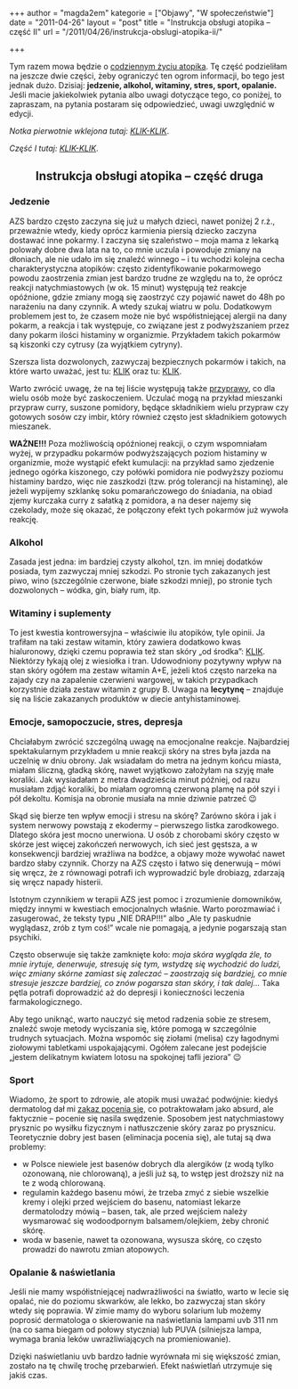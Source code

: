 +++
author = "magda2em"
kategorie = ["Objawy", "W społeczeństwie"]
date = "2011-04-26"
layout = "post"
title = "Instrukcja obsługi atopika – część II"
url = "/2011/04/26/instrukcja-obslugi-atopika-ii/"

+++

Tym razem mowa będzie o <u>codziennym życiu atopika</u>. Tę część podzieliłam na jeszcze dwie części, żeby ograniczyć ten ogrom informacji, bo tego jest jednak dużo. Dzisiaj: **jedzenie, alkohol, witaminy, stres, sport, opalanie.** Jeśli macie jakiekolwiek pytania albo uwagi dotyczące tego, co poniżej, to zapraszam, na pytania postaram się odpowiedzieć, uwagi uwzględnić w edycji.

_Notka pierwotnie wklejona tutaj: [KLIK-KLIK][1]_.
  
_Część I tutaj: [KLIK-KLIK][2]_.

<!--more-->

<h2 style="text-align:center">
  Instrukcja obsługi atopika &#8211; część druga
</h2>

### Jedzenie

AZS bardzo często zaczyna się już u małych dzieci, nawet poniżej 2 r.ż., przeważnie wtedy, kiedy oprócz karmienia piersią dziecko zaczyna dostawać inne pokarmy. I zaczyna się szaleństwo &#8211; moja mama z lekarką polowały dobre dwa lata na to, co mnie uczula i powoduje zmiany na dłoniach, ale nie udało im się znaleźć winnego &#8211; i tu wchodzi kolejna cecha charakterystyczna atopików: często zidentyfikowanie pokarmowego powodu zaostrzenia zmian jest bardzo trudne ze względu na to, że oprócz reakcji natychmiastowych (w ok. 15 minut) występują też reakcje opóźnione, gdzie zmiany mogą się zaostrzyć czy pojawić nawet do 48h po narażeniu na dany czynnik. A wtedy szukaj wiatru w polu. Dodatkowym problemem jest to, że czasem może nie być współistniejącej alergii na dany pokarm, a reakcja i tak występuje, co związane jest z podwyższaniem przez dany pokarm ilości histaminy w organizmie. Przykładem takich pokarmów są kiszonki czy cytrusy (za wyjątkiem cytryny).

Szersza lista dozwolonych, zazwyczaj bezpiecznych pokarmów i takich, na które warto uważać, jest tu: [KLIK][3] oraz tu: [KLIK][4].

Warto zwrócić uwagę, że na tej liście występują także <u>przyprawy</u>, co dla wielu osób może być zaskoczeniem. Uczulać mogą na przykład mieszanki przypraw curry, suszone pomidory, będące składnikiem wielu przypraw czy gotowych sosów czy imbir, który również często jest składnikiem gotowych mieszanek. 

**WAŻNE!!!** Poza możliwością opóźnionej reakcji, o czym wspomniałam wyżej, w przypadku pokarmów podwyższających poziom histaminy w organizmie, może wystąpić efekt kumulacji: na przykład samo zjedzenie jednego ogórka kiszonego, czy połówki pomidora nie podwyższy poziomu histaminy bardzo, więc nie zaszkodzi (tzw. próg tolerancji na histaminę), ale jeżeli wypijemy szklankę soku pomarańczowego do śniadania, na obiad zjemy kurczaka curry z sałatką z pomidora, a na deser najemy się czekolady, może się okazać, że połączony efekt tych pokarmów już wywoła reakcję. 

### Alkohol

Zasada jest jedna: im bardziej czysty alkohol, tzn. im mniej dodatków posiada, tym zazwyczaj mniej szkodzi. Po stronie tych zakazanych jest piwo, wino (szczególnie czerwone, białe szkodzi mniej), po stronie tych dozwolonych &#8211; wódka, gin, biały rum, itp.

### Witaminy i suplementy

To jest kwestia kontrowersyjna &#8211; właściwie ilu atopików, tyle opinii. Ja trafiłam na taki zestaw witamin, który zawiera dodatkowo kwas hialuronowy, dzięki czemu poprawia też stan skóry &#8222;od środka&#8221;: [KLIK][5]. Niektórzy łykają olej z wiesiołka i tran. Udowodniony pozytywny wpływ na stan skóry ogółem ma zestaw witamin A+E, jeżeli ktoś często narzeka na zajady czy na zapalenie czerwieni wargowej, w takich przypadkach korzystnie działa zestaw witamin z grupy B. Uwaga na **lecytynę** &#8211; znajduje się na liście zakazanych produktów w diecie antyhistaminowej.

### Emocje, samopoczucie, stres, depresja

Chciałabym zwrócić szczególną uwagę na emocjonalne reakcje. Najbardziej spektakularnym przykładem u mnie reakcji skóry na stres była jazda na uczelnię w dniu obrony. Jak wsiadałam do metra na jednym końcu miasta, miałam śliczną, gładką skórę, nawet wyjątkowo założyłam na szyję małe koraliki. Jak wysiadałam z metra dwadzieścia minut później, od razu musiałam zdjąć koraliki, bo miałam ogromną czerwoną plamę na pół szyi i pół dekoltu. Komisja na obronie musiała na mnie dziwnie patrzeć 😉

Skąd się bierze ten wpływ emocji i stresu na skórę? Zarówno skóra i jak i system nerwowy powstają z ekodermy – pierwszego listka zarodkowego. Dlatego skóra jest mocno unerwiona. U osób z chorobami skóry często w skórze jest więcej zakończeń nerwowych, ich sieć jest gęstsza, a w konsekwencji bardziej wrażliwa na bodźce, a objawy może wywołać nawet bardzo słaby czynnik. Chorzy na AZS często i łatwo się denerwują &#8211; mówi się wręcz, że z równowagi potrafi ich wyprowadzić byle drobiazg, zdarzają się wręcz napady histerii. 

Istotnym czynnikiem w terapii AZS jest pomoc i zrozumienie domowników, między innymi w kwestiach emocjonalnych właśnie. Warto porozmawiać i zasugerować, że teksty typu &#8222;NIE DRAP!!!&#8221; albo &#8222;Ale ty paskudnie wyglądasz, zrób z tym coś!&#8221; wcale nie pomagają, a jedynie pogarszają stan psychiki. 

Często obserwuje się także zamknięte koło: _moja skóra wygląda źle, to mnie irytuje, denerwuje, stresuję się tym, wstydzę się wychodzić do ludzi, więc zmiany skórne zamiast się zaleczać &#8211; zaostrzają się bardziej, co mnie stresuje jeszcze bardziej, co znów pogarsza stan skóry, i tak dalej&#8230;_ Taka pętla potrafi doprowadzić aż do depresji i konieczności leczenia farmakologicznego. 

Aby tego uniknąć, warto nauczyć się metod radzenia sobie ze stresem, znaleźć swoje metody wyciszania się, które pomogą w szczególnie trudnych sytuacjach. Można wspomóc się ziołami (melisa) czy łagodnymi ziołowymi tabletkami uspokajającymi. Ogółem zalecane jest podejście &#8222;jestem delikatnym kwiatem lotosu na spokojnej tafli jeziora&#8221; 😉

### Sport

Wiadomo, że sport to zdrowie, ale atopik musi uważać podwójnie: kiedyś dermatolog dał mi <u>zakaz pocenia się</u>, co potraktowałam jako absurd, ale faktycznie &#8211; pocenie się nasila swędzenie. Sposobem jest natychmiastowy prysznic po wysiłku fizycznym i natłuszczenie skóry zaraz po prysznicu. Teoretycznie dobry jest basen (eliminacja pocenia się), ale tutaj są dwa problemy:

  * w Polsce niewiele jest basenów dobrych dla alergików (z wodą tylko ozonowaną, nie chlorowaną), a jeśli już są, to wstęp jest droższy niż na te z wodą chlorowaną.
  * regulamin każdego basenu mówi, że trzeba zmyć z siebie wszelkie kremy i olejki przed wejściem do basenu, natomiast lekarze dermatolodzy mówią &#8211; basen, tak, ale przed wejściem należy wysmarować się wodoodpornym balsamem/olejkiem, żeby chronić skórę.
  * woda w basenie, nawet ta ozonowana, wysusza skórę, co często prowadzi do nawrotu zmian atopowych.

### Opalanie & naświetlania

Jeśli nie mamy współistniejącej nadwrażliwości na światło, warto w lecie się opalać, nie do poziomu skwarków, ale lekko, bo zazwyczaj stan skóry wtedy się poprawia. W zimie mamy do wyboru solarium lub możemy poprosić dermatologa o skierowanie na naświetlania lampami uvb 311 nm (na co sama biegam od połowy stycznia) lub PUVA (silniejsza lampa, wymaga brania leków uwrażliwiających na promieniowanie). 

Dzięki naświetlaniu uvb bardzo ładnie wyrównała mi się większość zmian, zostało na tę chwilę trochę przebarwień. Efekt naświetlań utrzymuje się jakiś czas.

 [1]: http://magda2em.livejournal.com/85917.html
 [2]: http://blog.atopowe.pl/2011/04/14/instrukcja-obslugi-atopika/
 [3]: http://www.atopowe-zapalenie.pl/atopedia/Dieta_antyhistaminowa
 [4]: http://www.pecherz.pl/dieta.html#Dieta-niskohistaminowa
 [5]: http://www.doz.pl/apteka/p48396-Olimp_Vita-Min_Plus_dla_kobiet_kapsulki_z_kwasem_hialuronowym_30szt_nowa_formula